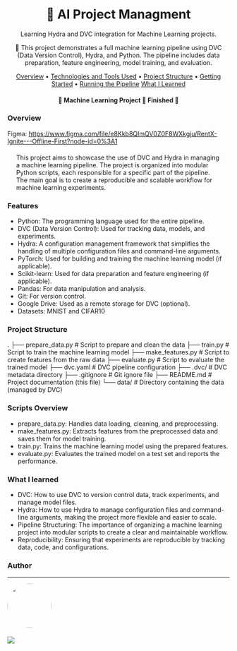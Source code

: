 <h1 align="center">🚗 AI Project Managment</h1>
<p align="center" id="objetivo">Learning Hydra and DVC integration for Machine Learning projects.</p>

<p align="center">🚀 This project demonstrates a full machine learning pipeline using DVC (Data Version Control), Hydra, and Python. The pipeline includes data preparation, feature engineering, model training, and evaluation.

</p>

<p align="center">
 <a href="#overview">Overview</a> •
 <a href="#features">Technologies and Tools Used</a> •
 <a href="#roadmap">Project Structure</a> • 
 <a href="#tecnologias">Getting Started</a> • 
 <a href="#author">Running the Pipeline</a>
<a href="#author">What I Learned</a>
</p>

<h4 align="center"> 
	🚧  Machine Learning Project 🚀 Finished  🚧
</h4>

### Overview

Figma: https://www.figma.com/file/e8Kkb8QImQV0Z0F8WXkgju/RentX-Ignite---Offline-First?node-id=0%3A1

<div style='margin: 20px' id="overview">
 This project aims to showcase the use of DVC and Hydra in managing a machine learning pipeline. The project is organized into modular Python scripts, each responsible for a specific part of the pipeline. The main goal is to create a reproducible and scalable workflow for machine learning experiments.
</div>

### Features

<div id="features">

- Python: The programming language used for the entire pipeline.
- DVC (Data Version Control): Used for tracking data, models, and experiments.
- Hydra: A configuration management framework that simplifies the handling of multiple configuration files and command-line arguments.
- PyTorch: Used for building and training the machine learning model (if applicable).
- Scikit-learn: Used for data preparation and feature engineering (if applicable).
- Pandas: For data manipulation and analysis.
- Git: For version control.
- Google Drive: Used as a remote storage for DVC (optional).
- Datasets: MNIST and CIFAR10

</div>

<div id="roadmap">

### Project Structure

.
├── prepare_data.py          # Script to prepare and clean the data
├── train.py                 # Script to train the machine learning model
├── make_features.py         # Script to create features from the raw data
├── evaluate.py              # Script to evaluate the trained model
├── dvc.yaml                 # DVC pipeline configuration
├── .dvc/                    # DVC metadata directory
├── .gitignore               # Git ignore file
├── README.md                # Project documentation (this file)
└── data/                    # Directory containing the data (managed by DVC)


### Scripts Overview

- prepare_data.py: Handles data loading, cleaning, and preprocessing.
- make_features.py: Extracts features from the preprocessed data and saves them for model training.
- train.py: Trains the machine learning model using the prepared features.
- evaluate.py: Evaluates the trained model on a test set and reports the performance.

### What I learned

	
- DVC: How to use DVC to version control data, track experiments, and manage model files.
- Hydra: How to use Hydra to manage configuration files and command-line arguments, making the project more flexible and easier to scale.
- Pipeline Structuring: The importance of organizing a machine learning project into modular scripts to create a clear and maintainable workflow.
- Reproducibility: Ensuring that experiments are reproducible by tracking data, code, and configurations.

</div>


### Author

---

<!-- <script type="text/javascript" src="https://platform.linkedin.com/badges/js/profile.js" async defer></script> -->

<div align="left" id="author">

<a href="https://github.com/danhenriquex">
  <img src="https://github.com/danhenriquex.png" width="100" height="100" style="border-radius: 50%"/>
</a>

<!-- <div class="LI-profile-badge"  data-version="v1" data-size="medium" data-locale="pt_BR" data-type="vertical" data-theme="dark" data-vanity="danilo-henrique-santana"><a class="LI-simple-link" href='https://br.linkedin.com/in/danilo-henrique-santana?trk=profile-badge'>Danilo Henrique</a></div> -->
</div>

<div style="margin-top: 20px" >
  <a href="https://www.linkedin.com/in/danilo-henrique-480032167/">
    <img  src="https://img.shields.io/badge/LinkedIn-0077B5?style=for-the-badge&logo=linkedin&logoColor=white"/>
  </a>
</div>
